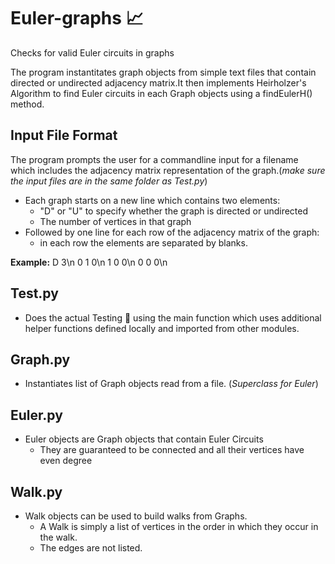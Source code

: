 # Euler-graphs 📈
Checks for valid Euler circuits in graphs

The program instantitates graph objects from simple text files that contain directed or undirected adjacency matrix.It then implements Heirholzer's Algorithm to find Euler circuits in each Graph objects using a findEulerH() method.

## Input File Format

The program prompts the user for a commandline input for a filename which includes the adjacency matrix representation of the graph.(*make sure the input files are in the same folder as Test.py*)

* Each graph starts on a new line which contains two elements: 
    - "D" or "U" to specify whether the graph is directed or undirected
    - The number of vertices in that graph
* Followed by one line for each row of the adjacency matrix of the graph: 
    - in each row the elements are separated by blanks.

**Example:**
D 3\n
0 1 0\n
1 0 0\n
0 0 0\n


## Test.py

* Does the actual Testing 🧪 using the main function which uses additional helper functions defined locally and imported from other modules.

## Graph.py

* Instantiates list of Graph objects read from a file. (*Superclass for Euler*)

## Euler.py

* Euler objects are Graph objects that contain Euler Circuits
    - They are guaranteed to be connected and all their vertices have even degree

## Walk.py

* Walk objects can be used to build walks from Graphs.
    - A Walk is simply a list of vertices in the order in which they occur in the walk.
    - The edges are not listed.
